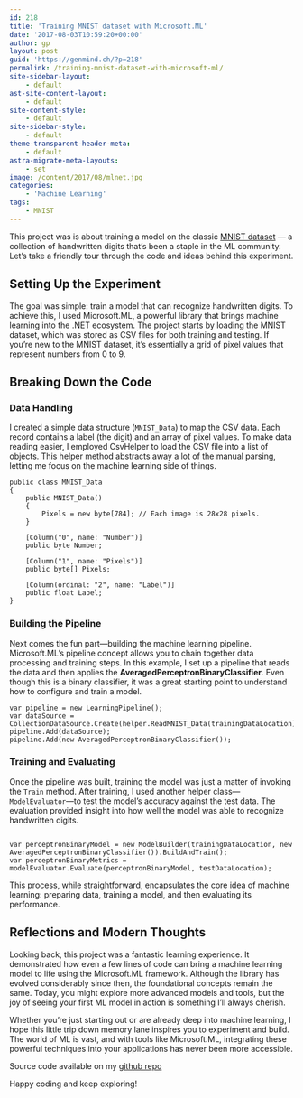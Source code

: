 ```yaml
---
id: 218
title: 'Training MNIST dataset with Microsoft.ML'
date: '2017-08-03T10:59:20+00:00'
author: gp
layout: post
guid: 'https://genmind.ch/?p=218'
permalink: /training-mnist-dataset-with-microsoft-ml/
site-sidebar-layout:
    - default
ast-site-content-layout:
    - default
site-content-style:
    - default
site-sidebar-style:
    - default
theme-transparent-header-meta:
    - default
astra-migrate-meta-layouts:
    - set
image: /content/2017/08/mlnet.jpg
categories:
    - 'Machine Learning'
tags:
    - MNIST
---
```


This project was is about training a model on the classic [MNIST dataset](https://yann.lecun.com/exdb/mnist/) — a collection of handwritten digits that’s been a staple in the ML community. Let’s take a friendly tour through the code and ideas behind this experiment.

## Setting Up the Experiment

The goal was simple: train a model that can recognize handwritten digits. To achieve this, I used Microsoft.ML, a powerful library that brings machine learning into the .NET ecosystem. The project starts by loading the MNIST dataset, which was stored as CSV files for both training and testing. If you’re new to the MNIST dataset, it’s essentially a grid of pixel values that represent numbers from 0 to 9.

## Breaking Down the Code

### Data Handling

I created a simple data structure (`MNIST_Data`) to map the CSV data. Each record contains a label (the digit) and an array of pixel values. To make data reading easier, I employed CsvHelper to load the CSV file into a list of objects. This helper method abstracts away a lot of the manual parsing, letting me focus on the machine learning side of things.

```
public class MNIST_Data
{
    public MNIST_Data()
    {
        Pixels = new byte[784]; // Each image is 28x28 pixels.
    }

    [Column("0", name: "Number")]
    public byte Number;

    [Column("1", name: "Pixels")]
    public byte[] Pixels;

    [Column(ordinal: "2", name: "Label")]
    public float Label;
}

```

### Building the Pipeline

Next comes the fun part—building the machine learning pipeline. Microsoft.ML’s pipeline concept allows you to chain together data processing and training steps. In this example, I set up a pipeline that reads the data and then applies the **AveragedPerceptronBinaryClassifier**. Even though this is a binary classifier, it was a great starting point to understand how to configure and train a model.

```
var pipeline = new LearningPipeline();
var dataSource = CollectionDataSource.Create(helper.ReadMNIST_Data(trainingDataLocation));
pipeline.Add(dataSource);
pipeline.Add(new AveragedPerceptronBinaryClassifier());
```

### Training and Evaluating

Once the pipeline was built, training the model was just a matter of invoking the `Train` method. After training, I used another helper class—`ModelEvaluator`—to test the model’s accuracy against the test data. The evaluation provided insight into how well the model was able to recognize handwritten digits.

```
 
var perceptronBinaryModel = new ModelBuilder(trainingDataLocation, new AveragedPerceptronBinaryClassifier()).BuildAndTrain();
var perceptronBinaryMetrics = modelEvaluator.Evaluate(perceptronBinaryModel, testDataLocation);
```

This process, while straightforward, encapsulates the core idea of machine learning: preparing data, training a model, and then evaluating its performance.

## Reflections and Modern Thoughts

Looking back, this project was a fantastic learning experience. It demonstrated how even a few lines of code can bring a machine learning model to life using the Microsoft.ML framework. Although the library has evolved considerably since then, the foundational concepts remain the same. Today, you might explore more advanced models and tools, but the joy of seeing your first ML model in action is something I’ll always cherish.

Whether you’re just starting out or are already deep into machine learning, I hope this little trip down memory lane inspires you to experiment and build. The world of ML is vast, and with tools like Microsoft.ML, integrating these powerful techniques into your applications has never been more accessible.

Source code available on my [github repo](https://github.com/gsantopaolo/MNIST_Sample)

Happy coding and keep exploring!
